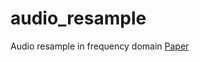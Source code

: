 # audio_resample
Audio resample in frequency domain [Paper](https://mycourses.aalto.fi/pluginfile.php/1588221/mod_folder/intro/fft-multirate.pdf)
